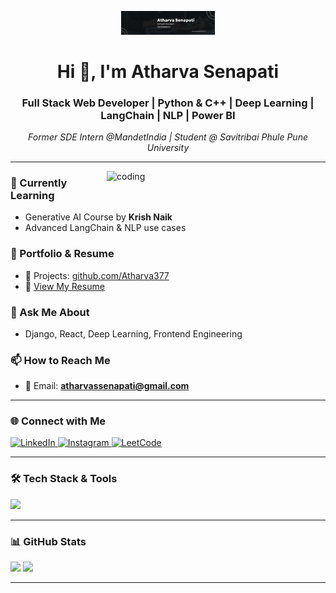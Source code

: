 <!-- Profile Header -->
<p align="center">
  <img src="https://github.com/Atharva377/Atharva377/blob/main/profileimage.png" width="150" alt="logo" />
</p>

<h1 align="center">Hi 👋, I'm Atharva Senapati</h1>
<h3 align="center">Full Stack Web Developer | Python & C++ | Deep Learning | LangChain | NLP | Power BI</h3>
<p align="center"><i>Former SDE Intern @MandetIndia | Student @ Savitribai Phule Pune University</i></p>

---

<img align="right" alt="coding" width="350" src="https://user-images.githubusercontent.com/55389276/140866485-8fb1c876-9a8f-4d6a-98dc-08c4981eaf70.gif">

### 🧠 Currently Learning
- Generative AI Course by **Krish Naik**
- Advanced LangChain & NLP use cases

### 💼 Portfolio & Resume
- 🔗 Projects: [github.com/Atharva377](https://github.com/Atharva377)
- 📄 [View My Resume](https://drive.google.com/file/d/1lrHuemHwMz1xg1lNuwzoBa2rV8FKh67C/view?usp=sharing)

### 💬 Ask Me About
- Django, React, Deep Learning, Frontend Engineering

### 📫 How to Reach Me
- 📧 Email: **atharvassenapati@gmail.com**

---

### 🌐 Connect with Me
<p>
  <a href="https://linkedin.com/in/atharva-senapati-2ab939274" target="_blank">
    <img src="https://cdn.jsdelivr.net/npm/simple-icons@3.13.0/icons/linkedin.svg" alt="LinkedIn" width="30" />
  </a>
  <a href="https://instagram.com/atharva_004" target="_blank">
    <img src="https://cdn.jsdelivr.net/npm/simple-icons@3.13.0/icons/instagram.svg" alt="Instagram" width="30" />
  </a>
  <a href="https://leetcode.com/atharvassenapati" target="_blank">
    <img src="https://cdn.jsdelivr.net/npm/simple-icons@3.13.0/icons/leetcode.svg" alt="LeetCode" width="30" />
  </a>
</p>

---

### 🛠️ Tech Stack & Tools
<div align="left">
  <img src="https://skillicons.dev/icons?i=python,cpp,django,react,js,html,css,mysql,mongodb,nodejs,tensorflow,pytorch,git,linux,figma,firebase,pandas,numpy,php,sqlite" />
</div>

---

### 📊 GitHub Stats
<p align="left">
  <img width="48%" src="https://github-readme-stats.vercel.app/api?username=Atharva377&show_icons=true&theme=react&hide_border=true" />
  <img width="48%" src="https://github-readme-stats.vercel.app/api/top-langs/?username=Atharva377&layout=compact&theme=react&hide_border=true" />
</p>

---
